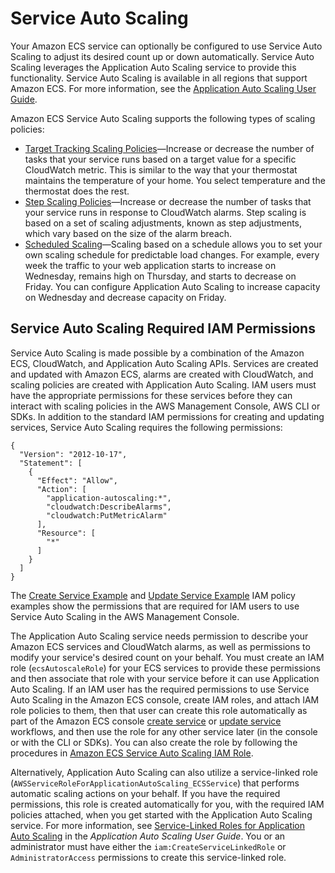 # Service Auto Scaling<a name="service-auto-scaling"></a>

Your Amazon ECS service can optionally be configured to use Service Auto Scaling to adjust its desired count up or down automatically\. Service Auto Scaling leverages the Application Auto Scaling service to provide this functionality\. Service Auto Scaling is available in all regions that support Amazon ECS\. For more information, see the [Application Auto Scaling User Guide](https://docs.aws.amazon.com/autoscaling/application/userguide/what-is-application-auto-scaling.html)\.

Amazon ECS Service Auto Scaling supports the following types of scaling policies:
+ [Target Tracking Scaling Policies](service-autoscaling-targettracking.md)—Increase or decrease the number of tasks that your service runs based on a target value for a specific CloudWatch metric\. This is similar to the way that your thermostat maintains the temperature of your home\. You select temperature and the thermostat does the rest\.
+ [Step Scaling Policies](service-autoscaling-stepscaling.md)—Increase or decrease the number of tasks that your service runs in response to CloudWatch alarms\. Step scaling is based on a set of scaling adjustments, known as step adjustments, which vary based on the size of the alarm breach\.
+ [Scheduled Scaling](https://docs.aws.amazon.com/autoscaling/application/userguide/application-auto-scaling-scheduled-scaling.html)—Scaling based on a schedule allows you to set your own scaling schedule for predictable load changes\. For example, every week the traffic to your web application starts to increase on Wednesday, remains high on Thursday, and starts to decrease on Friday\. You can configure Application Auto Scaling to increase capacity on Wednesday and decrease capacity on Friday\.

## Service Auto Scaling Required IAM Permissions<a name="auto-scaling-IAM"></a>

Service Auto Scaling is made possible by a combination of the Amazon ECS, CloudWatch, and Application Auto Scaling APIs\. Services are created and updated with Amazon ECS, alarms are created with CloudWatch, and scaling policies are created with Application Auto Scaling\. IAM users must have the appropriate permissions for these services before they can interact with scaling policies in the AWS Management Console, AWS CLI or SDKs\. In addition to the standard IAM permissions for creating and updating services, Service Auto Scaling requires the following permissions:

```
{
  "Version": "2012-10-17",
  "Statement": [
    {
      "Effect": "Allow",
      "Action": [
        "application-autoscaling:*",
        "cloudwatch:DescribeAlarms",
        "cloudwatch:PutMetricAlarm"
      ],
      "Resource": [
        "*"
      ]
    }
  ]
}
```

The [Create Service Example](security_iam_id-based-policy-examples.md#IAM_create_service_policies) and [Update Service Example](security_iam_id-based-policy-examples.md#IAM_update_service_policies) IAM policy examples show the permissions that are required for IAM users to use Service Auto Scaling in the AWS Management Console\.

The Application Auto Scaling service needs permission to describe your Amazon ECS services and CloudWatch alarms, as well as permissions to modify your service's desired count on your behalf\. You must create an IAM role \(`ecsAutoscaleRole`\) for your ECS services to provide these permissions and then associate that role with your service before it can use Application Auto Scaling\. If an IAM user has the required permissions to use Service Auto Scaling in the Amazon ECS console, create IAM roles, and attach IAM role policies to them, then that user can create this role automatically as part of the Amazon ECS console [create service](create-service.md#create-service.title) or [update service](update-service.md) workflows, and then use the role for any other service later \(in the console or with the CLI or SDKs\)\. You can also create the role by following the procedures in [Amazon ECS Service Auto Scaling IAM Role](autoscale_IAM_role.md)\.

Alternatively, Application Auto Scaling can also utilize a service\-linked role \(`AWSServiceRoleForApplicationAutoScaling_ECSService`\) that performs automatic scaling actions on your behalf\. If you have the required permissions, this role is created automatically for you, with the required IAM policies attached, when you get started with the Application Auto Scaling service\. For more information, see [Service\-Linked Roles for Application Auto Scaling](https://docs.aws.amazon.com/autoscaling/application/userguide/application-auto-scaling-service-linked-roles.html) in the *Application Auto Scaling User Guide*\. You or an administrator must have either the `iam:CreateServiceLinkedRole` or `AdministratorAccess` permissions to create this service\-linked role\.